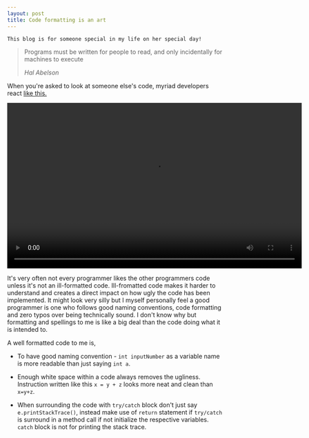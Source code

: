 ```yaml
---
layout: post
title: Code formatting is an art
---
```


`This blog is for someone special in my life on her special day!`

> Programs must be written for people to read, and only incidentally for machines to execute
>
> *Hal Abelson*

When you're asked to look at someone else's code, myriad developers react [like this.](https://pbs.twimg.com/tweet_video/CafHN8FWEAAIOGA.mp4)

<video id="play-video-on-scroll" width="683" height="384" class="video-js vjs-default-skin" controls preload="auto" webkit-playsinline>
<source src="https://pbs.twimg.com/tweet_video/CafHN8FWEAAIOGA.mp4" type="video/mp4">
</video>

It's very often not every programmer likes the other programmers code unless it's not an ill-formatted code. Ill-fromatted code makes it harder to understand and creates a direct impact on how ugly the code has been implemented. It might look very silly but I myself personally feel a good programmer is one who follows good naming conventions, code formatting and zero typos over being technically sound. I don't know why but formatting and spellings to me is like a big deal than the code doing what it is intended to.

A well formatted code to me is,

* To have good naming convention -  `int inputNumber` as a variable name is more readable than just saying `int a`.

* Enough white space within a code always removes the ugliness. Instruction written like this `x = y + z` looks more neat and clean than `x=y+z`.

* When surrounding the code with `try/catch` block don't just say `e.printStackTrace()`, instead make use of `return` statement if `try/catch` is surround in a method call if not initialize the respective variables. `catch` block is not for printing the stack trace.